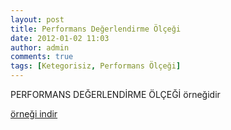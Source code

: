 ```yaml
---
layout: post
title: Performans Değerlendirme Ölçeği
date: 2012-01-02 11:03
author: admin
comments: true
tags: [Ketegorisiz, Performans Ölçeği]
---
```

PERFORMANS DEĞERLENDİRME ÖLÇEĞİ örneğidir

<a class="myl" href="http://www.egitimvaktim.com/dosyalar/2012/01/performansdeerlendirme-olcegi.xls" target="_blank">örneği indir</a>
